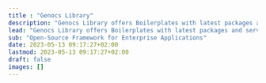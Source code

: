 ```yaml
---
title : "Genocs Library"
description: "Genocs Library offers Boilerplates with latest packages and services that your projects will ever need. We intend to provide Clean and Well structured Boilerplates with top-notch quality following standard coding practices and Clean Architecture principles that makes your development experience seemless."
lead: "Genocs Library offers Boilerplates with latest packages and services that your projects will ever need. We intend to provide Clean and Well structured Boilerplates with top-notch quality following standard coding practices and Clean Architecture principles that makes your development experience seemless."
sub: "Open-Source Framework for Enterprise Applications"
date: 2023-05-13 09:17:27+02:00
lastmod: 2023-05-13 09:17:27+02:00
draft: false
images: []
---
```

